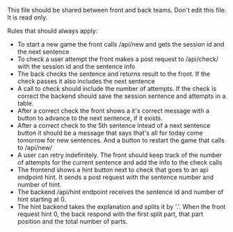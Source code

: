 This file should be shared between front and back teams. 
Don't edit this file. It is read only.

Rules that should always apply:

- To start a new game the front calls /api/new and gets the session id and the next sentence
- To check a user attempt the front makes a post request to /api/check/ with the session id and the sentence info
- The back checks the sentence and returns result to the front. If the check passes it also includes the next sentence
- A call to check should include the number of attempts. If the check is correct the backend should save the session sentence and attempts in a table.
- After a correct check the front shows a it's correct message with a button to advance to the next sentence, if it exists.
- After a correct check to the 5th sentence intead of a next sentence button it should be a message that says that's all for today come tomorrow for new sentences. And a button to restart the game that calls to /api/new/
- A user can retry indefinitely. The front should keep track of the number of attempts for the current sentence and add the info to the check calls 
- The frontend shows a hint button next to check that goes to an api endpoint hint. It sends a post request with the sentence number and number of hint.
- The backend /api/hint endpoint receives the sentence id and number of hint starting at 0. 
- The hint backend takes the explanation and splits it by '.'. When the front request hint 0, the back respond with the first split part, that part position and the total number of parts.